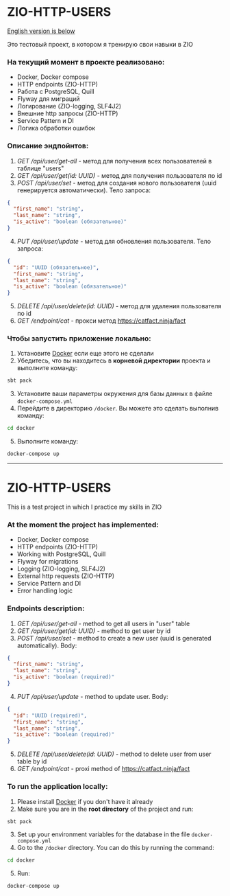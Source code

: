 # ZIO-HTTP-USERS
<u>English version is below</u>

Это тестовый проект, в котором я тренирую свои навыки в ZIO

### На текущий момент в проекте реализовано:

* Docker, Docker compose
* HTTP endpoints (ZIO-HTTP)
* Работа с PostgreSQL, Quill
* Flyway для миграций
* Логирование (ZIO-logging, SLF4J2)
* Внешние http запросы (ZIO-HTTP)
* Service Pattern и DI
* Логика обработки ошибок

### Описание эндпойнтов:

1) _GET /api/user/get-all_ - метод для получения всех пользователей в таблице "users"
2) _GET /api/user/get(id: UUID)_ - метод для получения пользователя по id
3) _POST /api/user/set_ - метод для создания нового пользователя (uuid генерируется автоматически).
   Тело запроса:

```json
{
  "first_name": "string",
  "last_name": "string",
  "is_active": "boolean (обязательное)"
}
```

4) _PUT /api/user/update_ - метод для обновления пользователя.
   Тело запроса:

```json
{
  "id": "UUID (обязательное)",
  "first_name": "string",
  "last_name": "string",
  "is_active": "boolean (обязательное)"
}
```

5) _DELETE /api/user/delete(id: UUID)_ - метод для удаления пользователя по id
6) _GET /endpoint/cat_ - прокси метод https://catfact.ninja/fact

### Чтобы запустить приложение локально:

1) Установите [Docker](https://www.docker.com/) если еще этого не сделали
2) Убедитесь, что вы находитесь в **корневой директории** проекта и выполните команду:

```bash
sbt pack
```

3) Установите ваши параметры окружения для базы данных в файле `docker-compose.yml`
4) Перейдите в директорию `/docker`. Вы можете это сделать выполнив команду:

```bash
cd docker
```

5) Выполните команду:

```bash
docker-compose up
```

---
# ZIO-HTTP-USERS

This is a test project in which I practice my skills in ZIO

### At the moment the project has implemented:

* Docker, Docker compose
* HTTP endpoints (ZIO-HTTP)
* Working with PostgreSQL, Quill
* Flyway for migrations
* Logging (ZIO-logging, SLF4J2)
* External http requests (ZIO-HTTP)
* Service Pattern and DI
* Error handling logic

### Endpoints description:

1) _GET /api/user/get-all_ - method to get all users in "user" table
2) _GET /api/user/get(id: UUID)_ - method to get user by id
3) _POST /api/user/set_ - method to create a new user (uuid is generated automatically).
   Body:

```json
{
  "first_name": "string",
  "last_name": "string",
  "is_active": "boolean (required)"
}
```

4) _PUT /api/user/update_ - method to update user.
   Body:

```json
{
  "id": "UUID (required)",
  "first_name": "string",
  "last_name": "string",
  "is_active": "boolean (required)"
}
```

5) _DELETE /api/user/delete(id: UUID)_ - method to delete user from user table by id
6) _GET /endpoint/cat_ - proxi method of https://catfact.ninja/fact

### To run the application locally:

1) Please install [Docker](https://www.docker.com/) if you don't have it already
2) Make sure you are in the **root directory** of the project and run:

```bash
sbt pack
```

3) Set up your environment variables for the database in the file `docker-compose.yml`
4) Go to the `/docker` directory. You can do this by running the command:

```bash
cd docker
```

5) Run:

```bash
docker-compose up
```
